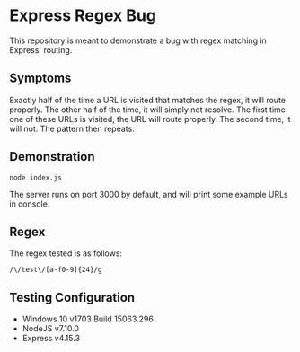 # Express Regex Bug

This repository is meant to demonstrate a bug with regex matching in Express` routing.

## Symptoms

Exactly half of the time a URL is visited that matches the regex, it will route properly. The other half of the time, it will simply not resolve. The first time one of these URLs is visited, the URL will route properly. The second time, it will not. The pattern then repeats.

## Demonstration

```
node index.js
```

The server runs on port 3000 by default, and will print some example URLs in console.

## Regex

The regex tested is as follows:

```
/\/test\/[a-f0-9]{24}/g
```

## Testing Configuration

- Windows 10 v1703 Build 15063.296
- NodeJS v7.10.0
- Express v4.15.3
